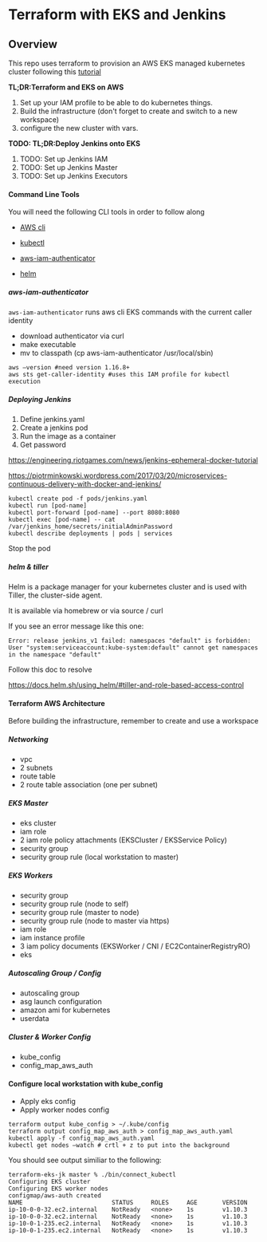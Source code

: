 # Terraform with EKS and Jenkins
## Overview

This repo uses terraform to provision an AWS EKS managed kubernetes cluster following this [tutorial](https://www.terraform.io/docs/providers/aws/guides/eks-getting-started.html)

**TL;DR:Terraform and EKS on AWS**

1. Set up your IAM profile to be able to do kubernetes things.
2. Build the infrastructure (don't forget to create and switch to a new
   workspace)
3. configure the new cluster with vars.

**TODO: TL;DR:Deploy Jenkins onto EKS**

1. TODO: Set up Jenkins IAM
2. TODO: Set up Jenkins Master
3. TODO: Set up Jenkins Executors

#### Command Line Tools

You will need the following CLI tools in order to follow along

* [AWS cli](https://docs.aws.amazon.com/cli/latest/userguide/cli-chap-getting-started.html)

* [kubectl](https://docs.aws.amazon.com/eks/latest/userguide/create-kubeconfig.html)

* [aws-iam-authenticator](https://docs.aws.amazon.com/eks/latest/userguide/configure-kubectl.html)

* [helm](https://docs.helm.sh/using_helm/#installing-helm)

##### aws-iam-authenticator

`aws-iam-authenticator` runs aws cli EKS commands with the current caller identity

* download authenticator via curl
* make executable
* mv to classpath (cp aws-iam-authenticator /usr/local/sbin)

```
aws —version #need version 1.16.8+
aws sts get-caller-identity #uses this IAM profile for kubectl execution
```

##### Deploying Jenkins

1. Define jenkins.yaml
2. Create a jenkins pod
3. Run the image as a container
4. Get password


https://engineering.riotgames.com/news/jenkins-ephemeral-docker-tutorial

https://piotrminkowski.wordpress.com/2017/03/20/microservices-continuous-delivery-with-docker-and-jenkins/

```
kubectl create pod -f pods/jenkins.yaml
kubectl run [pod-name]
kubectl port-forward [pod-name] --port 8080:8080
kubectl exec [pod-name] -- cat /var/jenkins_home/secrets/initialAdminPassword
kubectl describe deployments | pods | services
```

Stop the pod

##### helm & tiller 

Helm is a package manager for your kubernetes cluster and is used with Tiller, the cluster-side agent.

It is available via homebrew or via source / curl


If you see an error message like this one:

`Error: release jenkins_v1 failed: namespaces "default" is forbidden: User "system:serviceaccount:kube-system:default" cannot get namespaces in the namespace "default"`

Follow this doc to resolve

https://docs.helm.sh/using_helm/#tiller-and-role-based-access-control


#### Terraform AWS Architecture

Before building the infrastructure, remember to create and use a workspace

##### Networking
* vpc
* 2 subnets
* route table
* 2 route table association (one per subnet)

##### EKS Master

* eks cluster 
* iam role
* 2 iam role policy attachments (EKSCluster / EKSService Policy)
* security group
* security group rule (local workstation to master)


##### EKS Workers

* security group
* security group rule (node to self)
* security group rule (master to node)
* security group rule (node to master via https)
* iam role
* iam instance profile
* 3 iam policy documents (EKSWorker / CNI / EC2ContainerRegistryRO)
* eks 

##### Autoscaling Group / Config

* autoscaling group
* asg launch configuration
* amazon ami for kubernetes
* userdata

##### Cluster & Worker Config

* kube_config
* config_map_aws_auth

#### Configure local workstation with kube_config

* Apply eks config
* Apply worker nodes config

```
terraform output kube_config > ~/.kube/config
terraform output config_map_aws_auth > config_map_aws_auth.yaml
kubectl apply -f config_map_aws_auth.yaml
kubectl get nodes —watch # crtl + z to put into the background
```

You should see output similiar to the following:

```
terraform-eks-jk master % ./bin/connect_kubectl
Configuring EKS cluster
Configuring EKS worker nodes
configmap/aws-auth created
NAME                         STATUS     ROLES     AGE       VERSION
ip-10-0-0-32.ec2.internal    NotReady   <none>    1s        v1.10.3
ip-10-0-0-32.ec2.internal    NotReady   <none>    1s        v1.10.3
ip-10-0-1-235.ec2.internal   NotReady   <none>    1s        v1.10.3
ip-10-0-1-235.ec2.internal   NotReady   <none>    1s        v1.10.3
```
